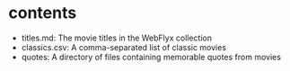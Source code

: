 # contents

* titles.md: The movie titles in the WebFlyx collection
* classics.csv: A comma-separated list of classic movies
* quotes: A directory of files containing memorable quotes from movies